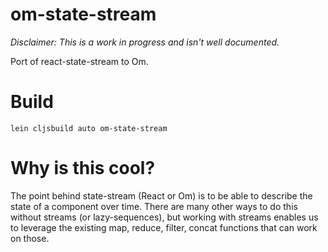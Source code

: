 # om-state-stream
_Disclaimer: This is a work in progress and isn't well documented._

Port of react-state-stream to Om.

# Build
```
lein cljsbuild auto om-state-stream
```

# Why is this cool?
The point behind state-stream (React or Om) is to be able to describe the state of a component over time. There are many other ways to do this without streams (or lazy-sequences), but working with streams enables us to leverage the existing map, reduce, filter, concat functions that can work on those.
